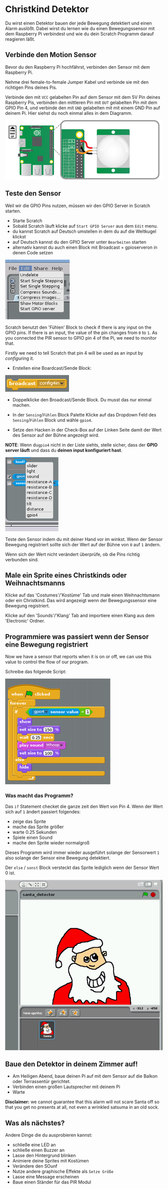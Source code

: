 # Christkind Detektor 

Du wirst einen Detektor bauen der jede Bewegung detektiert und einen Alarm auslößt. Dabei wirst du lernen wie du einen Bewegungssensor mit dem Raspberry Pi verbindest und wie du dein Scratch Programm darauf reagieren läßt. 

## Verbinde den Motion Sensor

Bevor du den Raspberry Pi hochfährst, verbinden den Sensor mit dem Raspberry Pi. 

Nehme drei female-to-female Jumper Kabel und verbinde sie mit den richtigen Pins deines Pis. 

Verbinde den mit `VCC` gelabelten Pin auf dem Sensor mit dem 5V Pin deines Raspberry Pis, verbinden den mittleren Pin mit  `OUT` gelabelten Pin mit dem GPIO Pin 4, und verbinde den mit `GND` gelabelten mit mit einem GND Pin auf deinem Pi. Hier siehst du noch einmal alles in dem Diagramm.

![](images/pir_wiring.png)

## Teste den Sensor

Weil wir die GPIO Pins nutzen, müssen wir den GPIO Server in Scratch starten.

- Starte Scratch
- Sobald Scratch läuft klicke auf `Start GPIO Server` aus dem `Edit` menu.
- du kannst Scratch auf Deutsch umstellen in dem du auf die Weltkugel klickst
- auf Deutsch kannst du den GPIO Server unter `Bearbeiten` starten
- alternativ kannst du auch einen Block mit Broadcast = gpioserveron in denen Code setzen

![scratch GPIO server](images/gpio-server.png)

Scratch benutzt den 'Fühlen' Block to check if there is any input on the GPIO pins. If there is an input, the value of the pin changes from `0` to `1`. As you connected the PIR sensor to GPIO pin 4 of the Pi, we need to monitor that. 

Firstly we need to tell Scratch that pin 4 will be used as an input by *config*uring it. 

- Erstellen eine Boardcast/Sende Block:

![Sensor drop down](images/config-broadcast.png)

- Doppelklicke den Broadcast/Sende Block. Du musst das nur einmal machen. 

- In der  `Sensing`/`Fühlen`  Block Palette Klicke auf das Dropdown Feld des `Sensing`/`Fühlen`  Block und wähle `gpio4`.
- Setze den Hacken in der Check-Box auf der Linken Seite damit der Wert des Sensor auf der Bühne angezeigt wird.

**NOTE**: Wenn du`gpio4` nicht in der Liste siehts, stelle sicher, dass der  **GPIO server läuft** und dass du **deinen input konfiguriert hast**.


![Scratch sensing blocks](images/sensing-blocks.png)

Teste den Sensor indem du mit deiner Hand vor im winkst. Wenn der Sensor Bewegung registriert sollte sich der Wert auf der Bühne von `0` auf `1` ändern.

Wenn sich der Wert nicht verändert überprüfe, ob die Pins richtig verbunden sind.

## Male ein Sprite eines Christkinds oder Weihnachtsmanns

Klicke auf das 'Costumes'/'Kostüme' Tab und male einen Weihnachtsmann oder ein Christkind. Das wird angezeigt wenn der Bewegungssensor eine Bewegung registriert. 

Klicke auf den 'Sounds'/'Klang' Tab and importiere einen Klang aus dem 'Electronic' Ordner. 

## Programmiere was passiert wenn der Sensor eine Bewegung registriert

Now we have a sensor that reports when it is on or off, we can use this value to control the flow of our program.  

Schreibe das folgende Script:

![Scratch script for santa detector](images/santa-script.png)

### Was macht das Programm?

Das `if` Statement checket die ganze zeit den Wert von Pin 4. Wenn der Wert sich auf `1` ändert passiert folgendes:

- zeige das Sprite
- mache das Sprite größer
- warte 0.25 Sekunden
- Spiele einen Sound
- mache den Sprite wieder normalgroß

Dieses Programm wird immer wieder ausgeführt solange der Sensorwert `1` also solange der Sensor eine Bewegung detektiert. 

Der `else` / `sonst` Block versteckt das Sprite lediglich wenn der Sensor Wert 0 ist. 

![santa sprite in Scratch](images/santa-stage.png)

## Baue den Detektor in deinem Zimmer auf!

- Am Heiligen Abend, baue deinen Pi auf mit dem Sensor auf die Balkon oder Terrassentür gerichtet. 
- Verbinden einen großen Lautsprecher mit deinem Pi
- Warte

**Disclaimer:** we cannot guarantee that this alarm will not scare Santa off so that you get no presents at all, not even a wrinkled satsuma in an old sock.

## Was als nächstes?

Andere Dinge die du ausprobieren kannst:

- schließe eine LED an 
- schließe einen Buzzer an
- Lasse den Hintergrund blinken 
- Animiere deine Sprites mit Kostümen
- Verändere den SOunf
- Nutze andere graphische Effekte als `Setze Größe`
- Lasse eine Message erscheinen 
- Baue einen Ständer für das PIR Modul
